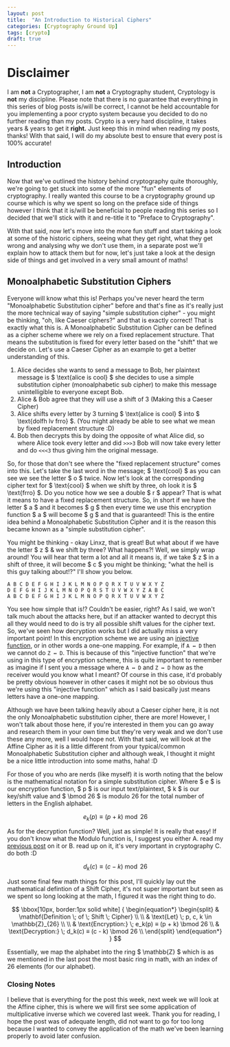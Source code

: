 ```yaml
---
layout: post
title:  "An Introduction to Historical Ciphers"
categories: [Cryptography Ground Up]
tags: [crypto]
draft: true
---
```


# Disclaimer

I am **not** a Cryptographer, I am **not** a Cryptography student, Cryptology is **not** my discipline. Please note that there is no guarantee that everything in this series of blog posts is/will be correct, I cannot be held accountable for you implementing a poor crypto system because you decided to do no further reading than my posts. Crypto is a very hard discipline, it takes years & years to get it **right.** Just keep this in mind when reading my posts, thanks! With that said, I will do my absolute best to ensure that every post is 100% accurate!

## Introduction

Now that we've outlined the history behind cryptography quite thoroughly, we're going to get stuck into some of the more "fun" elements of cryptography. I really wanted this course to be a cryptography ground up course which is why we spent so long on the preface side of things however I think that it is/will be beneficial to people reading this series so I decided that we'll stick with it and re-title it to "Preface to Cryptography".

With that said, now let's move into the more fun stuff and start taking a look at some of the historic ciphers, seeing what they get right, what they get wrong and analysing why we don't use them, in a separate post we'll explain how to attack them but for now, let's just take a look at the design side of things and get involved in a very small amount of maths!

## Monoalphabetic Substitution Ciphers

Everyone will know what this is! Perhaps you've never heard the term "Monoalphabetic Substitution cipher" before and that's fine as it's really just the more technical way of saying "simple substitution cipher" - you might be thinking, "oh, like Caeser ciphers?" and that is exactly correct! That is exactly what this is. A Monoalphabetic Substitution Cipher can be defined as a cipher scheme where we rely on a fixed replacement structure. That means the substitution is fixed for every letter based on the "shift" that we decide on. Let's use a Caeser Cipher as an example to get a better understanding of this.

1. Alice decides she wants to send a message to Bob, her plaintext message is $ \text{alice is cool} $ she decides to use a simple substitution cipher (monoalphabetic sub cipher) to make this message unintelligible to everyone except Bob.
2. Alice & Bob agree that they will use a shift of 3 (Making this a Caeser Cipher)
3. Alice shifts every letter by 3 turning $ \text{alice is cool} $ into $ \text{dolfh lv frro} $. (You might already be able to see what we mean by fixed replacement structure :D)
4. Bob then decrypts this by doing the opposite of what Alice did, so where Alice took every letter and did `>>>3` Bob will now take every letter and do `<<<3` thus giving him the original message.

So, for those that don't see where the "fixed replacement structure" comes into this. Let's take the last word in the message; $ \text{cool} $ as you can see we see the letter $ o $ twice. Now let's look at the corresponding cipher text for $ \text{cool} $ when we shift by three, oh look it is $ \text{frro} $. Do you notice how we see a double $ r $ appear? That is what it means to have a fixed replacement structure. So, in short if we have the letter $ a $ and it becomes $ g $ then every time we use this encryption function $ a $ will become $ g $ and that is guaranteed! This is the entire idea behind a Monoalphabetic Substitution Cipher and it is the reason this became known as a "simple substitution cipher".

You might be thinking - okay Linxz, that is great! But what about if we have the letter $ z $ & we shift by three? What happens?! Well, we simply wrap around! You will hear that term a lot and all it means is, if we take $ z $ in a shift of three, it will become $ c $ you might be thinking; "what the hell is this guy talking about!?" I'll show you below.

```
A B C D E F G H I J K L M N O P Q R X T U V W X Y Z
D E F G H I J K L M N O P Q R S T U V W X Y Z A B C
A B C D E F G H I J K L M N O P Q R X T U V W X Y Z
```

You see how simple that is!? Couldn't be easier, right? As I said, we won't talk much about the attacks here, but if an attacker wanted to decrypt this all they would need to do is try all possible shift values for the cipher text. So, we've seen how decryption works but I did actually miss a very important point! In this encryption scheme we are using an [injective function](https://en.wikipedia.org/wiki/Injective_function), or in other words a one-one mapping. For example, if `A ↔ D` then we cannot do `Z ↔ D`. This is because of this "injective function" that we're using in this type of encryption scheme, this is quite important to remember as imagine if I sent you a message where `A ↔ D` and `Z ↔ D` how as the receiver would you know what I meant? Of course in this case, it'd probably be pretty obvious however in other cases it might not be so obvious thus we're using this "injective function" which as I said basically just means letters have a one-one mapping.

Although we have been talking heavily about a Caeser cipher here, it is not the only Monoalphabetic substitution cipher, there are more! However, I won't talk about those here, if you're interested in them you can go away and research them in your own time but they're very weak and we don't use these any more, well I would hope not. With that said, we will look at the Affine Cipher as it is a little different from your typical/common Monoalphabetic Substitution cipher and although weak, I thought it might be a nice little introduction into some maths, haha! :D

For those of you who are nerds (like myself) it is worth noting that the below is the mathematical notation for a simple substitution cipher. Where $ e $ is our encryption function, $ p $ is our input text/plaintext, $ k $ is our key/shift value and $ \bmod 26 $ is modulo 26 for the total number of letters in the English alphabet.

$$ e_k(p) ≡ (p + k) \bmod 26 $$

As for the decryption function? Well, just as simple! It is really that easy! If you don't know what the Modulo function is, I suggest you either A. read my [previous post](https://linxz.co.uk/cryptography%20ground%20up/2019/01/30/CGU-Entry-03.html) on it or B. read up on it, it's very important in cryptography C. do both :D

$$ d_k(c) ≡ (c - k) \bmod 26 $$

Just some final few math things for this post, I'll quickly lay out the mathematical defintion of a Shift Cipher, it's not super important but seen as we spent so long looking at the math, I figured it was the right thing to do.

$$ \bbox[10px, border:1px solid white]
{
\begin{equation*}
\begin{split}
& \mathbf{Definition \; of \; Shift \; Cipher} \\
\\
& \text{Let} \; p, c, k \in \mathbb{Z}_{26} \\
\\
& \text{Encryption:} \; e_k(p) ≡ (p + k) \bmod 26 \\
& \text{Decryption:} \; d_k(c) ≡ (c - k) \bmod 26 \\
\end{split}
\end{equation*}
}
$$

Essentially, we map the alphabet into the ring $ \mathbb{Z} $ which is as we mentioned in the last post the most basic ring in math, with an index of 26 elements (for our alphabet).

### Closing Notes

I believe that is everything for the post this week, next week we will look at the Affine cipher, this is where we will first see some application of multiplicative inverse which we covered last week. Thank you for reading, I hope the post was of adequate length, did not want to go for too long because I wanted to convey the application of the math we've been learning properly to avoid later confusion.